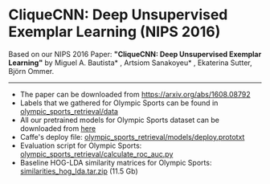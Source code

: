 # CliqueCNN: Deep Unsupervised Exemplar Learning (NIPS 2016)

Based on our NIPS 2016 Paper: **"CliqueCNN: Deep Unsupervised Exemplar Learning"** by Miguel A. Bautista* , Artsiom Sanakoyeu* , Ekaterina Sutter, Björn Ommer.

---

* The paper can be downloaded from https://arxiv.org/abs/1608.08792
* Labels that we gathered for Olympic Sports can be found in [olympic_sports_retrieval/data](olympic_sports_retrieval/data)
* All our pretrained models for Olympic Sports dataset can be downloaded from [here](https://hcicloud.iwr.uni-heidelberg.de/index.php/s/kRp6b454Dd0wnts)
* Caffe's deploy file: [olympic_sports_retrieval/models/deploy.prototxt](olympic_sports_retrieval/models/deploy.prototxt)  
* Evaluation script for Olympic Sports: [olympic_sports_retrieval/calculate_roc_auc.py](olympic_sports_retrieval/calculate_roc_auc.py)
* Baseline HOG-LDA similarity matrices for Olympic Sports:
[similarities_hog_lda.tar.zip](http://compvis10.iwr.uni-heidelberg.de/share/cliquecnn/similarities_hog_lda.tar.zip) (11.5 Gb)
